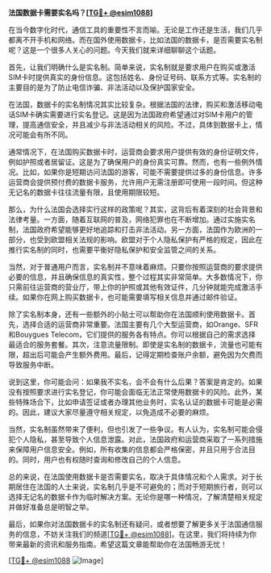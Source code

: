 **法国数据卡需要实名吗？[[TG💪+ @esim1088](https://t.me/s/esim1088)]**

在当今数字化时代，通信工具的重要性不言而喻。无论是工作还是生活，我们几乎都离不开手机和网络。而在国外使用数据卡，比如法国的数据卡，是否需要实名制呢？这是一个很多人关心的问题。今天我们就来详细聊聊这个话题。

首先，让我们明确什么是实名制。简单来说，实名制就是要求用户在购买或激活SIM卡时提供真实的身份信息。这包括姓名、身份证号码、联系方式等。实名制的主要目的是为了防止电信诈骗、非法活动以及保护国家安全。

在法国，数据卡的实名制情况其实比较复杂。根据法国的法律，购买和激活移动电话SIM卡确实需要进行实名登记。这是因为法国政府希望通过对SIM卡用户的管理，提高通信安全，并且减少与非法活动相关的风险。不过，具体到数据卡上，情况可能会有所不同。

通常情况下，在法国购买数据卡时，运营商会要求用户提供有效的身份证明文件，例如护照或者居留证。这是为了确保用户的身份真实可靠。然而，也有一些例外情况。比如，如果你是短期访问法国的游客，可能不需要提供过多的身份信息。许多运营商会提供预付费的数据卡服务，允许用户无需注册即可使用一段时间。但这种无记名的数据卡往往流量有限，且使用期限较短。

那么，为什么法国会选择实行这样的政策呢？其实，这背后有着深刻的社会背景和法律考量。一方面，随着互联网的普及，网络犯罪也在不断增加。通过实施实名制，法国政府希望能够更好地追踪和打击非法活动。另一方面，法国作为欧洲的一部分，也受到欧盟相关法规的影响。欧盟对于个人隐私保护有严格的规定，因此在推行实名制的同时，也需要平衡好隐私保护和安全监管之间的关系。

当然，对于普通用户而言，实名制并不意味着麻烦。只要你按照运营商的要求提供必要的信息，并且确保信息的真实性，整个过程其实非常简单。大多数情况下，你只需前往运营商的营业厅，带上你的护照或其他有效证件，几分钟就能完成激活手续。如果你在网上购买数据卡，也可能需要填写相关信息并通过邮件验证。

除了实名制本身，还有一些额外的小贴士可以帮助你在法国顺利使用数据卡。首先，选择合适的运营商非常重要。法国主要有几个大型运营商，如Orange、SFR和Bouygues Telecom，它们提供的服务各有特点。你可以根据自己的需求选择最适合的服务套餐。其次，注意流量限制。即使是实名制的数据卡，流量也可能有限，超出后可能会产生额外费用。最后，记得定期检查账户余额，避免因为欠费而导致服务中断。

说到这里，你可能会问：如果我不实名，会不会有什么后果？答案是肯定的。如果没有按照要求进行实名登记，你可能会面临无法正常使用数据卡的风险。此外，某些特殊场合下，比如申请签证或者办理其他业务时，实名认证的数据卡可能是必需的。因此，建议大家尽量遵守相关规定，以免造成不必要的麻烦。

当然，实名制虽然带来了便利，但也引发了一些争议。有人认为，实名制可能会侵犯个人隐私，甚至导致个人信息泄露。对此，法国政府和运营商采取了一系列措施来保障用户信息安全。例如，所有收集的信息都会严格保密，并且只用于合法目的。同时，用户也有权随时查询和修改自己的个人信息。

总的来说，在法国使用数据卡是否需要实名，取决于具体情况和个人需求。对于长期居住在法国的人士来说，实名制几乎是不可避免的；而对于短期旅行者，则可以选择无记名的数据卡作为临时解决方案。无论你是哪一种情况，了解清楚相关规定并做好准备总是明智之举。

最后，如果你对法国数据卡的实名制还有疑问，或者想要了解更多关于法国通信服务的信息，不妨关注我们的频道[[TG💪+ @esim1088](https://t.me/s/esim1088)]。在这里，我们将持续为你带来最新的资讯和服务指南。希望这篇文章能帮助你在法国畅游无忧！

[[TG💪+ @esim1088](https://t.me/s/esim1088) ![Image](https://i.postimg.cc/4NQfJmqS/Snipaste-2025-05-13-00-14-12.png)]